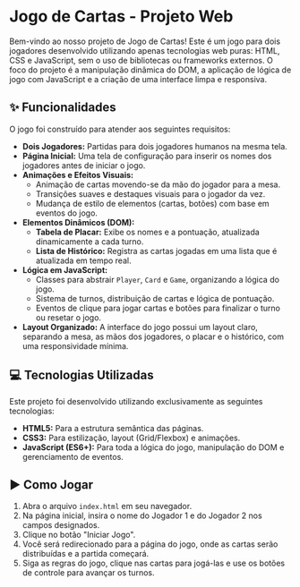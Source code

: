 # Jogo de Cartas - Projeto Web

Bem-vindo ao nosso projeto de Jogo de Cartas! Este é um jogo para dois jogadores desenvolvido utilizando apenas tecnologias web puras: HTML, CSS e JavaScript, sem o uso de bibliotecas ou frameworks externos. O foco do projeto é a manipulação dinâmica do DOM, a aplicação de lógica de jogo com JavaScript e a criação de uma interface limpa e responsiva.


## ✨ Funcionalidades

O jogo foi construído para atender aos seguintes requisitos:

* **Dois Jogadores:** Partidas para dois jogadores humanos na mesma tela.
* **Página Inicial:** Uma tela de configuração para inserir os nomes dos jogadores antes de iniciar o jogo.
* **Animações e Efeitos Visuais:**
    * Animação de cartas movendo-se da mão do jogador para a mesa.
    * Transições suaves e destaques visuais para o jogador da vez.
    * Mudança de estilo de elementos (cartas, botões) com base em eventos do jogo.
* **Elementos Dinâmicos (DOM):**
    * **Tabela de Placar:** Exibe os nomes e a pontuação, atualizada dinamicamente a cada turno.
    * **Lista de Histórico:** Registra as cartas jogadas em uma lista que é atualizada em tempo real.
* **Lógica em JavaScript:**
    * Classes para abstrair `Player`, `Card` e `Game`, organizando a lógica do jogo.
    * Sistema de turnos, distribuição de cartas e lógica de pontuação.
    * Eventos de clique para jogar cartas e botões para finalizar o turno ou resetar o jogo.
* **Layout Organizado:** A interface do jogo possui um layout claro, separando a mesa, as mãos dos jogadores, o placar e o histórico, com uma responsividade mínima.

## 💻 Tecnologias Utilizadas

Este projeto foi desenvolvido utilizando exclusivamente as seguintes tecnologias:

* **HTML5:** Para a estrutura semântica das páginas.
* **CSS3:** Para estilização, layout (Grid/Flexbox) e animações.
* **JavaScript (ES6+):** Para toda a lógica do jogo, manipulação do DOM e gerenciamento de eventos.

## ▶️ Como Jogar

1.  Abra o arquivo `index.html` em seu navegador.
2.  Na página inicial, insira o nome do Jogador 1 e do Jogador 2 nos campos designados.
3.  Clique no botão "Iniciar Jogo".
4.  Você será redirecionado para a página do jogo, onde as cartas serão distribuídas e a partida começará.
5.  Siga as regras do jogo, clique nas cartas para jogá-las e use os botões de controle para avançar os turnos.
